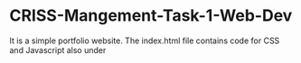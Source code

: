 # CRISS-Mangement-Task-1-Web-Dev
It is a simple portfolio website. The index.html file contains code for CSS and Javascript also under <style> and <script> tags. .
#My Portfolio
This portfolio gives a brief description about me , about myskills , projects and achievements. It also has a contact page through which 
you can send your queries.
#Built using 
1.VS Code
2.CSS
3.html
4.Javascript-certain predefined function have been used such as typed.js and smtps.js
#features
1.responsive
2.Typed.js library has been used that types the content 
#Installation
 To clone this repository you will need git installed globally in your machine.
$ git clone https://github.com/shivtiwar/CRISS-Mangement-Task-1-Web-Dev.git
$ cd  CRISS-Mangement-Task-1-Web-Dev
$ npm install

  You can also download the zip file on you computer.
  To run this 
  npm start
